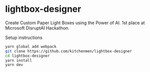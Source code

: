 # lightbox-designer
Create Custom Paper Light Boxes using the Power of AI. 1st place at Microsoft DisruptAI Hackathon.


Setup instructions
```bash
yarn global add webpack
git clone https://github.com/kitchenmen/lightbox-designer
cd lightbox-designer
yarn install
yarn dev
```
